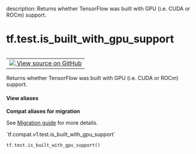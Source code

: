 description: Returns whether TensorFlow was built with GPU (i.e. CUDA or ROCm) support.

<div itemscope itemtype="http://developers.google.com/ReferenceObject">
<meta itemprop="name" content="tf.test.is_built_with_gpu_support" />
<meta itemprop="path" content="Stable" />
</div>

# tf.test.is_built_with_gpu_support

<!-- Insert buttons and diff -->

<table class="tfo-notebook-buttons tfo-api nocontent" align="left">
<td>
  <a target="_blank" href="https://github.com/tensorflow/tensorflow/blob/r2.2/tensorflow/python/platform/test.py#L99-L102">
    <img src="https://www.tensorflow.org/images/GitHub-Mark-32px.png" />
    View source on GitHub
  </a>
</td>
</table>



Returns whether TensorFlow was built with GPU (i.e. CUDA or ROCm) support.

<section class="expandable">
  <h4 class="showalways">View aliases</h4>
  <p>
<b>Compat aliases for migration</b>
<p>See
<a href="https://www.tensorflow.org/guide/migrate">Migration guide</a> for
more details.</p>
<p>`tf.compat.v1.test.is_built_with_gpu_support`</p>
</p>
</section>

<pre class="devsite-click-to-copy prettyprint lang-py tfo-signature-link">
<code>tf.test.is_built_with_gpu_support()
</code></pre>



<!-- Placeholder for "Used in" -->
